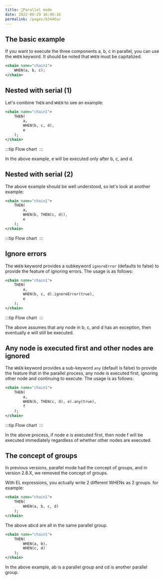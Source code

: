 ```yaml
---
title: 🎋Parallel mode
date: 2022-06-29 16:46:16
permalink: /pages/b3446a/
---
```


## The basic example

If you want to execute the three components a, b, c in parallel, you can use the `WHEN` keyword. It should be noted that `WHEN` must be capitalized.

```xml
<chain name="chain1">
    WHEN(a, b, c);
</chain>
```

## Nested with serial (1)

Let's combine `THEN` and `WHEN` to see an example:

```xml
<chain name="chain1">
    THEN(
        a,
        WHEN(b, c, d),
        e
    );
</chain>
```

:::tip Flow chart
<img :src="$withBase('/img/flow_example/e2.svg')" style="zoom: 80%" class="no-zoom">
:::


In the above example, e will be executed only after b, c, and d.

## Nested with serial (2)

The above example should be well understood, so let's look at another example:

```xml
<chain name="chain1">
    THEN(
        a,
        WHEN(b, THEN(c, d)),
        e
    );
</chain>
```

:::tip Flow chart
<img :src="$withBase('/img/flow_example/e3.svg')" style="zoom: 80%" class="no-zoom">
:::

## Ignore errors

The `WHEN` keyword provides a subkeyword `ignoreError` (defaults to false) to provide the feature of ignoring errors. The usage is as follows:

```xml
<chain name="chain1">
    THEN(
        a,
        WHEN(b, c, d).ignoreError(true),
        e
    );
</chain>
```
:::tip Flow chart
<img :src="$withBase('/img/flow_example/e2.svg')" style="zoom: 80%" class="no-zoom">
:::

The above assumes that any node in b, c, and d has an exception, then eventually e will still be executed.

## Any node is executed first and other nodes are ignored

The `WHEN` keyword provides a sub-keyword `any` (default is false) to provide the feature that in the parallel process, any node is executed first, ignoring other node and continuing to execute. The usage is as follows:

```xml
<chain name="chain1">
    THEN(
        a,
        WHEN(b, THEN(c, d), e).any(true),
        f
    );
</chain>
```
:::tip Flow chart
<img :src="$withBase('/img/flow_example/e4.svg')" style="zoom: 80%" class="no-zoom">
:::

In the above process, if node e is executed first, then node f will be executed immediately regardless of whether other nodes are executed.

## The concept of groups

In previous versions, parallel mode had the concept of groups, and in version 2.8.X, we removed the concept of groups.

With EL expressions, you actually write 2 different WHENs as 2 groups. for example:

```xml
<chain name="chain1">
    THEN(
        WHEN(a, b, c, d)
    );
</chain>
```
The above abcd are all in the same parallel group.

```xml
<chain name="chain1">
    THEN(
        WHEN(a, b)，
        WHEN(c, d)
    );
</chain>
```
In the above example, ab is a parallel group and cd is another parallel group.